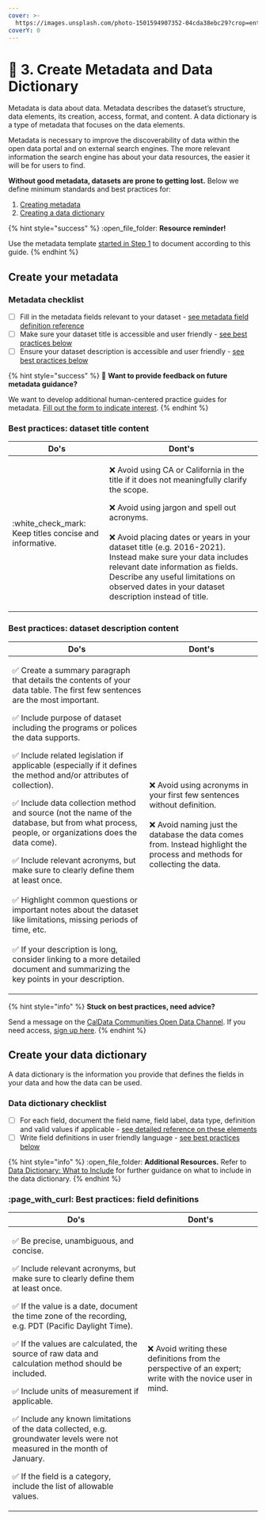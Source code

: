```yaml
---
cover: >-
  https://images.unsplash.com/photo-1501594907352-04cda38ebc29?crop=entropy&cs=srgb&fm=jpg&ixid=MnwxOTcwMjR8MHwxfHNlYXJjaHwxfHxjYWxpZm9ybmlhfGVufDB8fHx8MTY0MDAzMTE0NA&ixlib=rb-1.2.1&q=85
coverY: 0
---
```


# 📙 3. Create Metadata and Data Dictionary

Metadata is data about data. Metadata describes the dataset’s structure, data elements, its creation, access, format, and content. A data dictionary is a type of metadata that focuses on the data elements.

Metadata is necessary to improve the discoverability of data within the open data portal and on external search engines. The more relevant information the search engine has about your data resources, the easier it will be for users to find.

**Without good metadata, datasets are prone to getting lost.** Below we define minimum standards and best practices for:

1. [Creating metadata](3.-create-metadata-and-data-dictionary.md#create-your-metadata)
2. [Creating a data dictionary](3.-create-metadata-and-data-dictionary.md#create-your-data-dictionary)

{% hint style="success" %}
:open\_file\_folder: **Resource reminder!**

Use the metadata template [started in Step 1](1.-review-the-pre-publishing-checklist.md) to document according to this guide.
{% endhint %}

## Create your metadata

### **Metadata checklist**

* [ ] Fill in the metadata fields relevant to your dataset - [see metadata field definition reference](reference/metadata-field-definitions.md)
* [ ] Make sure your dataset title is accessible and user friendly - [see best practices below](3.-create-metadata-and-data-dictionary.md#best-practices-dataset-title-content)
* [ ] Ensure your dataset description is accessible and user friendly - [see best practices below](3.-create-metadata-and-data-dictionary.md#best-practices-dataset-description-content)

{% hint style="success" %}
:mega: **Want to provide feedback on future metadata guidance?**

We want to develop additional human-centered practice guides for metadata. [Fill out the form to indicate interest](https://airtable.com/shrvIiRHxyAAEsq41).
{% endhint %}

### **Best practices: dataset title content**

| **Do's**                                                  | **Dont's**                                                                                                                                                                                                                                                                                                                                                                                                                                                                                                                                                                                                                         |
| --------------------------------------------------------- | ---------------------------------------------------------------------------------------------------------------------------------------------------------------------------------------------------------------------------------------------------------------------------------------------------------------------------------------------------------------------------------------------------------------------------------------------------------------------------------------------------------------------------------------------------------------------------------------------------------------------------------- |
| :white\_check\_mark: Keep titles concise and informative. | <p><span data-gb-custom-inline data-tag="emoji" data-code="274c">❌</span> Avoid using CA or California in the title if it does not meaningfully clarify the scope.</p><p></p><p><span data-gb-custom-inline data-tag="emoji" data-code="274c">❌</span> Avoid using jargon and spell out acronyms.<br><br><span data-gb-custom-inline data-tag="emoji" data-code="274c">❌</span> Avoid placing dates or years in your dataset title (e.g. 2016-2021). Instead make sure your data includes relevant date information as fields. Describe any useful limitations on observed dates in your dataset description instead of title.</p> |

### **Best practices: dataset description content**

| **Do's**                                                                                                                                                                                                                                                                                                                                                                                                                                                                                                                                                                                                                                                                                                                                                                                                                                                                                                                                                                                                                                                                                                                                                                                                                                                                                                                                                                                       | **Dont's**                                                                                                                                                                                                                                                                                                                                              |
| ---------------------------------------------------------------------------------------------------------------------------------------------------------------------------------------------------------------------------------------------------------------------------------------------------------------------------------------------------------------------------------------------------------------------------------------------------------------------------------------------------------------------------------------------------------------------------------------------------------------------------------------------------------------------------------------------------------------------------------------------------------------------------------------------------------------------------------------------------------------------------------------------------------------------------------------------------------------------------------------------------------------------------------------------------------------------------------------------------------------------------------------------------------------------------------------------------------------------------------------------------------------------------------------------------------------------------------------------------------------------------------------------- | ------------------------------------------------------------------------------------------------------------------------------------------------------------------------------------------------------------------------------------------------------------------------------------------------------------------------------------------------------- |
| <p><span data-gb-custom-inline data-tag="emoji" data-code="2705">✅</span> Create a summary paragraph that details the contents of your data table. The first few sentences are the most important.</p><p></p><p><span data-gb-custom-inline data-tag="emoji" data-code="2705">✅</span> Include purpose of dataset including the programs or polices the data supports.</p><p></p><p><span data-gb-custom-inline data-tag="emoji" data-code="2705">✅</span> Include related legislation if applicable (especially if it defines the method and/or attributes of collection).</p><p></p><p><span data-gb-custom-inline data-tag="emoji" data-code="2705">✅</span> Include data collection method and source (not the name of the database, but from what process, people, or organizations does the data come).</p><p></p><p><span data-gb-custom-inline data-tag="emoji" data-code="2705">✅</span> Include relevant acronyms, but make sure to clearly define them at least once.<br><br><span data-gb-custom-inline data-tag="emoji" data-code="2705">✅</span> Highlight common questions or important notes about the dataset like limitations, missing periods of time, etc.<br><br><span data-gb-custom-inline data-tag="emoji" data-code="2705">✅</span> If your description is long, consider linking to a more detailed document and summarizing the key points in your description.</p> | <p><span data-gb-custom-inline data-tag="emoji" data-code="274c">❌</span> Avoid using acronyms in your first few sentences without definition.<br><br><span data-gb-custom-inline data-tag="emoji" data-code="274c">❌</span> Avoid naming just the database the data comes from. Instead highlight the process and methods for collecting the data.</p> |

{% hint style="info" %}
**Stuck on best practices, need advice?**

Send a message on the [CalData Communities Open Data Channel](https://teams.microsoft.com/l/channel/19%3a037b34f454d94a9fa7f6aa964c052af4%40thread.tacv2/Open%20Data?groupId=0f45987a-e632-4e93-be66-ebfd6079e926\&tenantId=68a88534-151d-4e79-8046-09be7890656c). If you need access, [sign up here](https://forms.office.com/Pages/ResponsePage.aspx?id=NIWoaB0VeU6ARgm-eJBlbP8EsQ790KZKrhPJ1tkPH1JURjFWN1paMUtURFU5TFZOSjdTNVFZMkxEQi4u).
{% endhint %}

## Create your data dictionary

A data dictionary is the information you provide that defines the fields in your data and how the data can be used.

### **Data dictionary checklist**

* [ ] For each field, document the field name, field label, data type, definition and valid values if applicable - [see detailed reference on these elements](reference/data-dictionary-what-to-include.md)
* [ ] Write field definitions in user friendly language - [see best practices below](3.-create-metadata-and-data-dictionary.md#best-practices-field-definitions)

{% hint style="info" %}
:open\_file\_folder: **Additional Resources.** Refer to [Data Dictionary: What to Include](reference/data-dictionary-what-to-include.md) for further guidance on what to include in the data dictionary.
{% endhint %}

### :page\_with\_curl: Best practices: field definitions

| **Do's**                                                                                                                                                                                                                                                                                                                                                                                                                                                                                                                                                                                                                                                                                                                                                                                                                                                                                                                                                                                                                                                                                                                                                            | **Dont's**                                                                                                 |
| ------------------------------------------------------------------------------------------------------------------------------------------------------------------------------------------------------------------------------------------------------------------------------------------------------------------------------------------------------------------------------------------------------------------------------------------------------------------------------------------------------------------------------------------------------------------------------------------------------------------------------------------------------------------------------------------------------------------------------------------------------------------------------------------------------------------------------------------------------------------------------------------------------------------------------------------------------------------------------------------------------------------------------------------------------------------------------------------------------------------------------------------------------------------- | ---------------------------------------------------------------------------------------------------------- |
| <p><span data-gb-custom-inline data-tag="emoji" data-code="2705">✅</span> Be precise, unambiguous, and concise.</p><p></p><p><span data-gb-custom-inline data-tag="emoji" data-code="2705">✅</span> Include relevant acronyms, but make sure to clearly define them at least once.</p><p></p><p><span data-gb-custom-inline data-tag="emoji" data-code="2705">✅</span> If the value is a date, document the time zone of the recording, e.g. PDT (Pacific Daylight Time).</p><p></p><p><span data-gb-custom-inline data-tag="emoji" data-code="2705">✅</span> If the values are calculated, the source of raw data and calculation method should be included.</p><p></p><p><span data-gb-custom-inline data-tag="emoji" data-code="2705">✅</span> Include units of measurement if applicable.</p><p></p><p><span data-gb-custom-inline data-tag="emoji" data-code="2705">✅</span> Include any known limitations of the data collected, e.g. groundwater levels were not measured in the month of January.</p><p></p><p><span data-gb-custom-inline data-tag="emoji" data-code="2705">✅</span> If the field is a category, include the list of allowable values.</p> | :x: Avoid writing these definitions from the perspective of an expert; write with the novice user in mind. |
